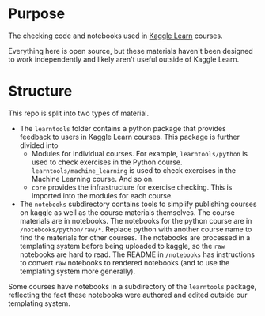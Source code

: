 # Purpose
The checking code and notebooks used in [Kaggle Learn](https://www.kaggle.com/learn) courses.

Everything here is open source, but these materials haven't been designed to work independently and likely aren't useful outside of Kaggle Learn.

# Structure
This repo is split into two types of material.
- The `learntools` folder contains a python package that provides feedback to users in Kaggle Learn courses. This package is further divided into
    - Modules for individual courses. For example, `learntools/python` is used to check exercises in the Python course. `learntools/machine_learning` is used to check exercises in the Machine Learning course.  And so on.
    - `core` provides the infrastructure for exercise checking. This is imported into the modules for each course.
- The `notebooks` subdirectory contains tools to simplify publishing courses on kaggle as well as the course materials themselves. The course materials are in notebooks. The notebooks for the python course are in `/notebooks/python/raw/*`. Replace python with another course name to find the materials for other courses.  The notebooks are processed in a templating system before being uploaded to kaggle, so the `raw` notebooks are hard to read. The README in `/notebooks` has instructions to convert `raw` notebooks to rendered notebooks (and to use the templating system more generally).

Some courses have notebooks in a subdirectory of the `learntools` package, reflecting the fact these notebooks were authored and edited outside our templating system.